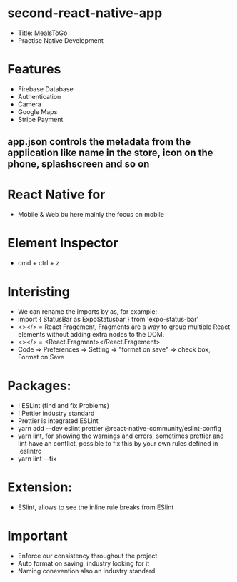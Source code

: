 # second-react-native-app
- Title: MealsToGo
- Practise Native Development

# Features
- Firebase Database
- Authentication
- Camera
- Google Maps
- Stripe Payment


## app.json controls the metadata from the application like name in the store, icon on the phone, splashscreen and so on

# React Native for
- Mobile & Web bu here mainly the focus on mobile

# Element Inspector
- cmd + ctrl + z

# Interisting
- We can rename the imports by as, for example:
- import { StatusBar as ExpoStatusbar } from 'expo-status-bar'
- <></> = React Fragement, Fragments are a way to group multiple React elements without adding extra nodes to the DOM.
- <></> = <React.Fragment></React.Fragement>
- Code => Preferences => Setting => "format on save" => check box, Format on Save

# Packages:
- ! ESLint (find and fix Problems)
- ! Pettier industry standard
- Prettier is integrated ESLint
- yarn add --dev eslint prettier @react-native-community/eslint-config
- yarn lint, for showing the warnings and errors, sometimes prettier and lint have an conflict, possible to fix this by your own rules defined in .eslintrc 
- yarn lint --fix

# Extension:
- ESlint, allows to see the inline rule breaks from ESlint

# Important
- Enforce our consistency throughout the project
- Auto format on saving, industry looking for it
- Naming conevention also an industry standard 